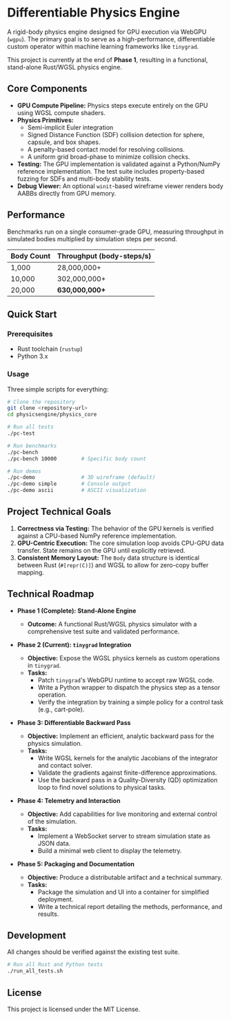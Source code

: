 # Differentiable Physics Engine

A rigid-body physics engine designed for GPU execution via WebGPU (`wgpu`). The primary goal is to serve as a high-performance, differentiable custom operator within machine learning frameworks like `tinygrad`.

This project is currently at the end of **Phase 1**, resulting in a functional, stand-alone Rust/WGSL physics engine.

## Core Components

- **GPU Compute Pipeline:** Physics steps execute entirely on the GPU using WGSL compute shaders.
- **Physics Primitives:**
    - Semi-implicit Euler integration
    - Signed Distance Function (SDF) collision detection for sphere, capsule, and box shapes.
    - A penalty-based contact model for resolving collisions.
    - A uniform grid broad-phase to minimize collision checks.
- **Testing:** The GPU implementation is validated against a Python/NumPy reference implementation. The test suite includes property-based fuzzing for SDFs and multi-body stability tests.
- **Debug Viewer:** An optional `winit`-based wireframe viewer renders body AABBs directly from GPU memory.

## Performance

Benchmarks run on a single consumer-grade GPU, measuring throughput in simulated bodies multiplied by simulation steps per second.

| Body Count | Throughput (body-steps/s) |
| :--- | :--- |
| 1,000      | 28,000,000+               |
| 10,000     | 302,000,000+              |
| 20,000     | **630,000,000+**              |

## Quick Start

### Prerequisites

- Rust toolchain (`rustup`)
- Python 3.x

### Usage

Three simple scripts for everything:

```bash
# Clone the repository
git clone <repository-url>
cd physicsengine/physics_core

# Run all tests
./pc-test

# Run benchmarks
./pc-bench
./pc-bench 10000        # Specific body count

# Run demos
./pc-demo               # 3D wireframe (default)
./pc-demo simple        # Console output
./pc-demo ascii         # ASCII visualization
```

## Project Technical Goals

1.  **Correctness via Testing:** The behavior of the GPU kernels is verified against a CPU-based NumPy reference implementation.
2.  **GPU-Centric Execution:** The core simulation loop avoids CPU-GPU data transfer. State remains on the GPU until explicitly retrieved.
3.  **Consistent Memory Layout:** The `Body` data structure is identical between Rust (`#[repr(C)]`) and WGSL to allow for zero-copy buffer mapping.

## Technical Roadmap

-   **Phase 1 (Complete): Stand-Alone Engine**
    -   **Outcome:** A functional Rust/WGSL physics simulator with a comprehensive test suite and validated performance.

-   **Phase 2 (Current): `tinygrad` Integration**
    -   **Objective:** Expose the WGSL physics kernels as custom operations in `tinygrad`.
    -   **Tasks:**
        -   Patch `tinygrad`'s WebGPU runtime to accept raw WGSL code.
        -   Write a Python wrapper to dispatch the physics step as a tensor operation.
        -   Verify the integration by training a simple policy for a control task (e.g., cart-pole).

-   **Phase 3: Differentiable Backward Pass**
    -   **Objective:** Implement an efficient, analytic backward pass for the physics simulation.
    -   **Tasks:**
        -   Write WGSL kernels for the analytic Jacobians of the integrator and contact solver.
        -   Validate the gradients against finite-difference approximations.
        -   Use the backward pass in a Quality-Diversity (QD) optimization loop to find novel solutions to physical tasks.

-   **Phase 4: Telemetry and Interaction**
    -   **Objective:** Add capabilities for live monitoring and external control of the simulation.
    -   **Tasks:**
        -   Implement a WebSocket server to stream simulation state as JSON data.
        -   Build a minimal web client to display the telemetry.

-   **Phase 5: Packaging and Documentation**
    -   **Objective:** Produce a distributable artifact and a technical summary.
    -   **Tasks:**
        -   Package the simulation and UI into a container for simplified deployment.
        -   Write a technical report detailing the methods, performance, and results.

## Development

All changes should be verified against the existing test suite.

```bash
# Run all Rust and Python tests
./run_all_tests.sh
```

## License

This project is licensed under the MIT License.